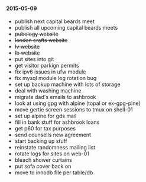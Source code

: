 #### 2015-05-09 ####

- publish next capital beards meet
- publish all upcoming capital beards meets
- ~~pubology website~~
- ~~london crafts website~~
- ~~lv website~~
- ~~lb website~~
- put sites into git
- get visitor parkign permits
- fix ipv6 issues in ufw module
- fix mysql module log rotation bug
- set up backup machine with lots of storage
- deal with washing machine
- migrate dad's emails to ashbrook
- look at using gpg with alpine (topal or ex-gpg-pine)
- move gertie screen sessions to tmux on shell-01
- set up alpine for gds mail
- fill in bank stuff for ashbrook loans
- get p60 for tax purposes
- send counsells new agreement
- start backing up stuff
- reinstate randomness mailing list
- rotate logs for sites on web-01
- bleach shower curtains
- put sofa cover back on
- move to innodb file per table/db

